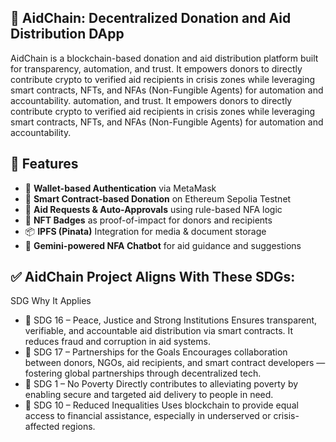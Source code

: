 ## 💠 AidChain: Decentralized Donation and Aid Distribution DApp
AidChain is a blockchain-based donation and aid distribution platform built for transparency,
automation, and trust. It empowers donors to directly contribute crypto to verified aid recipients in 
crisis zones while leveraging smart contracts, NFTs, and NFAs (Non-Fungible Agents) for automation and accountability.
automation, and trust. It empowers donors to directly contribute crypto to verified aid recipients 
in crisis zones while leveraging smart contracts, NFTs, and NFAs (Non-Fungible Agents) for automation and accountability.


## 🚀 Features

- 🔐 **Wallet-based Authentication** via MetaMask
- 🤝 **Smart Contract-based Donation** on Ethereum Sepolia Testnet
- 🧾 **Aid Requests & Auto-Approvals** using rule-based NFA logic
- 🏅 **NFT Badges** as proof-of-impact for donors and recipients
- 📦 **IPFS (Pinata)** Integration for media & document storage
- 🧠 **Gemini-powered NFA Chatbot** for aid guidance and suggestions

## ✅ AidChain Project Aligns With These SDGs:

SDG	Why It Applies
- 🎯 SDG 16 – Peace, Justice and Strong Institutions	Ensures transparent, verifiable, and accountable aid distribution via smart contracts. It reduces fraud and corruption in aid systems.
- 🎯 SDG 17 – Partnerships for the Goals	Encourages collaboration between donors, NGOs, aid recipients, and smart contract developers — fostering global partnerships through decentralized tech.
- 🎯 SDG 1 – No Poverty	Directly contributes to alleviating poverty by enabling secure and targeted aid delivery to people in need.
- 🎯 SDG 10 – Reduced Inequalities	Uses blockchain to provide equal access to financial assistance, especially in underserved or crisis-affected regions.
